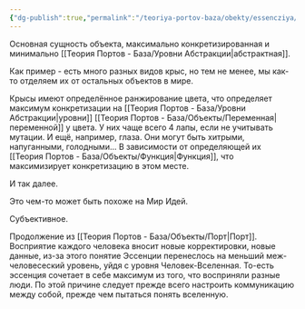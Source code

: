 ```yaml
---
{"dg-publish":true,"permalink":"/teoriya-portov-baza/obekty/essencziya/"}
---
```


Основная сущность объекта, максимально конкретизированная и минимально [[Теория Портов - База/Уровни Абстракции\|абстрактная]].

Как пример - есть много разных видов крыс, но тем не менее, мы как-то отделяем их от остальных объектов в мире.

Крысы имеют определённое ранжирование цвета, что определяет максимум конкретизации на [[Теория Портов - База/Уровни Абстракции\|уровни]] [[Теория Портов - База/Объекты/Переменная\|переменной]] у цвета.
У них чаще всего 4 лапы, если не учитывать мутации.
И ещё, например, глаза. Они могут быть хитрыми, напуганными, голодными... В зависимости от определяющей их [[Теория Портов - База/Объекты/Функция\|Функция]], что максимизирует конкретизацию в этом месте.

И так далее.

Это чем-то может быть похоже на Мир Идей.

Субъективное.

Продолжение из [[Теория Портов - База/Объекты/Порт\|Порт]].
Восприятие каждого человека вносит новые корректировки, новые данные, из-за этого понятие Эссенции перенеслось на меньший меж-человесеский уровень, уйдя с уровня Человек-Вселенная. То-есть эссенция сочетает в себе максимум из того, что восприняли разные люди.
По этой причине следует прежде всего настроить коммуникацию между собой, прежде чем пытаться понять вселенную.